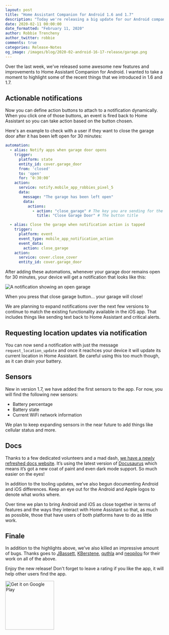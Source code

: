 ```yaml
---
layout: post
title: "Home Assistant Companion for Android 1.6 and 1.7"
description: "Today we're releasing a big update for our Android companion app including actionable notifications, requesting location updates, sensors and more"
date: 2020-02-11 00:00:00
date_formatted: "February 11, 2020"
author: Robbie Trencheny
author_twitter: robbie
comments: true
categories: Release-Notes
og_image: /images/blog/2020-02-android-16-17-release/garage.png
---
```


Over the last week, we've released some awesome new features and improvements to Home Assistant Companion for Android. I wanted to take a moment to highlight some of the recent things that we introduced in 1.6 and 1.7.

## Actionable notifications

Now you can define action buttons to attach to a notification dynamically. When you click one of those buttons, an event is fired back to Home Assistant so you can take action based on the button chosen.

Here's an example to check with a user if they want to close the garage door after it has been left open for 30 minutes:

```yaml
automation:
  - alias: Notify apps when garage door opens
    trigger:
      platform: state
      entity_id: cover.garage_door
      from: 'closed'
      to: 'open'
      for: ‘0:30:00’
    action:
      service: notify.mobile_app_robbies_pixel_5
      data:
        message: "The garage has been left open"
        data:
          actions:
            - action: "close_garage" # The key you are sending for the event
              title: "Close Garage Door" # The button title

  - alias: Close the garage when notification action is tapped
    trigger:
      platform: event
      event_type: mobile_app_notification_action
      event_data:
        action: close_garage
    action:
      service: cover.close_cover
      entity_id: cover.garage_door
```

After adding these automations, whenever your garage door remains open for 30 minutes, your device will get a notification that looks like this:

![A notification showing an open garage](/images/blog/2020-02-android-16-17-release/garage.png)

When you press that close garage button… your garage will close!

We are planning to expand notifications over the next few versions to continue to match the existing functionality available in the iOS app. That includes things like sending text back to Home Assistant and critical alerts.

## Requesting location updates via notification

You can now send a notification with just the message `request_location_update` and once it reachces your device it will update its current location in Home Assistant. Be careful using this too much though, as it can drain your battery.

## Sensors

New in version 1.7, we have added the first sensors to the app. For now, you will find the following new sensors:

- Battery percentage
- Battery state
- Current WiFi network information

We plan to keep expanding sensors in the near future to add things like cellular status and more.

## Docs

Thanks to a few dedicated volunteers and a mad dash, [we have a newly refreshed docs website](https://companion.home-assistant.io/). It’s using the latest version of [Docusaurus](https://docusaurus.io/) which means it’s got a new coat of paint and even dark mode support. So much easier on the eyes!

In addition to the tooling updates, we’ve also begun documenting Android and iOS differences. Keep an eye out for the Android and Apple logos to denote what works where.

Over time we plan to bring Android and iOS as close together in terms of features and the ways they interact with Home Assistant so that, as much as possible, those that have users of both platforms have to do as little work.

## Finale

In addition to the highlights above, we’ve also killed an impressive amount of bugs. Thanks goes to [JBassett](https://github.com/JBassett), [KBerstene](https://github.com/KBerstene), [quthla](https://github.com/quthla) and [neopilou](https://github.com/neopilou) for their work on all of the above.

Enjoy the new release! Don't forget to leave a rating if you like the app, it will help other users find the app.

<a href="https://play.google.com/store/apps/details?id=io.homeassistant.companion.android"><img alt="Get it on Google Play" src="https://play.google.com/intl/en_gb/badges/static/images/badges/en_badge_web_generic.png" width="155" style='border: 0;box-shadow: none;'></a>
